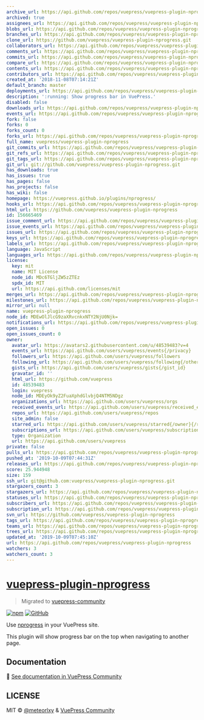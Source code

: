 ```yaml
---
archive_url: https://api.github.com/repos/vuepress/vuepress-plugin-nprogress/{archive_format}{/ref}
archived: true
assignees_url: https://api.github.com/repos/vuepress/vuepress-plugin-nprogress/assignees{/user}
blobs_url: https://api.github.com/repos/vuepress/vuepress-plugin-nprogress/git/blobs{/sha}
branches_url: https://api.github.com/repos/vuepress/vuepress-plugin-nprogress/branches{/branch}
clone_url: https://github.com/vuepress/vuepress-plugin-nprogress.git
collaborators_url: https://api.github.com/repos/vuepress/vuepress-plugin-nprogress/collaborators{/collaborator}
comments_url: https://api.github.com/repos/vuepress/vuepress-plugin-nprogress/comments{/number}
commits_url: https://api.github.com/repos/vuepress/vuepress-plugin-nprogress/commits{/sha}
compare_url: https://api.github.com/repos/vuepress/vuepress-plugin-nprogress/compare/{base}...{head}
contents_url: https://api.github.com/repos/vuepress/vuepress-plugin-nprogress/contents/{+path}
contributors_url: https://api.github.com/repos/vuepress/vuepress-plugin-nprogress/contributors
created_at: '2018-11-08T07:14:21Z'
default_branch: master
deployments_url: https://api.github.com/repos/vuepress/vuepress-plugin-nprogress/deployments
description: ':running: Show progress bar in VuePress.'
disabled: false
downloads_url: https://api.github.com/repos/vuepress/vuepress-plugin-nprogress/downloads
events_url: https://api.github.com/repos/vuepress/vuepress-plugin-nprogress/events
fork: false
forks: 0
forks_count: 0
forks_url: https://api.github.com/repos/vuepress/vuepress-plugin-nprogress/forks
full_name: vuepress/vuepress-plugin-nprogress
git_commits_url: https://api.github.com/repos/vuepress/vuepress-plugin-nprogress/git/commits{/sha}
git_refs_url: https://api.github.com/repos/vuepress/vuepress-plugin-nprogress/git/refs{/sha}
git_tags_url: https://api.github.com/repos/vuepress/vuepress-plugin-nprogress/git/tags{/sha}
git_url: git://github.com/vuepress/vuepress-plugin-nprogress.git
has_downloads: true
has_issues: true
has_pages: false
has_projects: false
has_wiki: false
homepage: https://vuepress.github.io/plugins/nprogress/
hooks_url: https://api.github.com/repos/vuepress/vuepress-plugin-nprogress/hooks
html_url: https://github.com/vuepress/vuepress-plugin-nprogress
id: 156665469
issue_comment_url: https://api.github.com/repos/vuepress/vuepress-plugin-nprogress/issues/comments{/number}
issue_events_url: https://api.github.com/repos/vuepress/vuepress-plugin-nprogress/issues/events{/number}
issues_url: https://api.github.com/repos/vuepress/vuepress-plugin-nprogress/issues{/number}
keys_url: https://api.github.com/repos/vuepress/vuepress-plugin-nprogress/keys{/key_id}
labels_url: https://api.github.com/repos/vuepress/vuepress-plugin-nprogress/labels{/name}
language: JavaScript
languages_url: https://api.github.com/repos/vuepress/vuepress-plugin-nprogress/languages
license:
  key: mit
  name: MIT License
  node_id: MDc6TGljZW5zZTEz
  spdx_id: MIT
  url: https://api.github.com/licenses/mit
merges_url: https://api.github.com/repos/vuepress/vuepress-plugin-nprogress/merges
milestones_url: https://api.github.com/repos/vuepress/vuepress-plugin-nprogress/milestones{/number}
mirror_url: null
name: vuepress-plugin-nprogress
node_id: MDEwOlJlcG9zaXRvcnkxNTY2NjU0Njk=
notifications_url: https://api.github.com/repos/vuepress/vuepress-plugin-nprogress/notifications{?since,all,participating}
open_issues: 0
open_issues_count: 0
owner:
  avatar_url: https://avatars2.githubusercontent.com/u/48539483?v=4
  events_url: https://api.github.com/users/vuepress/events{/privacy}
  followers_url: https://api.github.com/users/vuepress/followers
  following_url: https://api.github.com/users/vuepress/following{/other_user}
  gists_url: https://api.github.com/users/vuepress/gists{/gist_id}
  gravatar_id: ''
  html_url: https://github.com/vuepress
  id: 48539483
  login: vuepress
  node_id: MDEyOk9yZ2FuaXphdGlvbjQ4NTM5NDgz
  organizations_url: https://api.github.com/users/vuepress/orgs
  received_events_url: https://api.github.com/users/vuepress/received_events
  repos_url: https://api.github.com/users/vuepress/repos
  site_admin: false
  starred_url: https://api.github.com/users/vuepress/starred{/owner}{/repo}
  subscriptions_url: https://api.github.com/users/vuepress/subscriptions
  type: Organization
  url: https://api.github.com/users/vuepress
private: false
pulls_url: https://api.github.com/repos/vuepress/vuepress-plugin-nprogress/pulls{/number}
pushed_at: '2019-10-09T07:44:31Z'
releases_url: https://api.github.com/repos/vuepress/vuepress-plugin-nprogress/releases{/id}
score: 25.944948
size: 159
ssh_url: git@github.com:vuepress/vuepress-plugin-nprogress.git
stargazers_count: 3
stargazers_url: https://api.github.com/repos/vuepress/vuepress-plugin-nprogress/stargazers
statuses_url: https://api.github.com/repos/vuepress/vuepress-plugin-nprogress/statuses/{sha}
subscribers_url: https://api.github.com/repos/vuepress/vuepress-plugin-nprogress/subscribers
subscription_url: https://api.github.com/repos/vuepress/vuepress-plugin-nprogress/subscription
svn_url: https://github.com/vuepress/vuepress-plugin-nprogress
tags_url: https://api.github.com/repos/vuepress/vuepress-plugin-nprogress/tags
teams_url: https://api.github.com/repos/vuepress/vuepress-plugin-nprogress/teams
trees_url: https://api.github.com/repos/vuepress/vuepress-plugin-nprogress/git/trees{/sha}
updated_at: '2019-10-09T07:45:10Z'
url: https://api.github.com/repos/vuepress/vuepress-plugin-nprogress
watchers: 3
watchers_count: 3
---
```


# [vuepress-plugin-nprogress](https://vuepress.github.io/plugins/nprogress.html)

> Migrated to [vuepress-community](https://github.com/vuepress/vuepress-community)

[![npm](https://img.shields.io/npm/v/vuepress-plugin-nprogress.svg)](https://www.npmjs.com/package/vuepress-plugin-nprogress)
[![GitHub](https://img.shields.io/github/license/vuepress/vuepress-plugin-nprogress.svg)](https://github.com/vuepress/vuepress-plugin-nprogress/blob/master/LICENSE)

Use [nprogress](https://github.com/rstacruz/nprogress) in your VuePress site.

This plugin will show progress bar on the top when navigating to another page.

## Documentation

:book: [See documentation in VuePress Community](https://vuepress.github.io/plugins/nprogress.html)

## LICENSE

MIT &copy; [@meteorlxy](https://github.com/meteorlxy) & [VuePress Community](https://github.com/vuepress)
